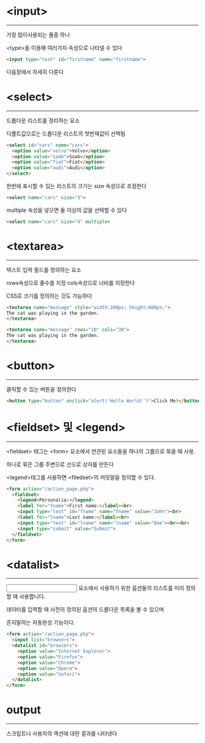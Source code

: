 # \<input>
-------------

가장 많이사용되는 폼중 하나

\<type>을 이용해 여러가지 속성으로 나타낼 수 있다

```html
<input type="text" id="firstname" name="firstname">
```
다음장에서 자세히 다룬다

# \<select>
----------------
드롭다운 리스트를 정리하는 요소

디폴트값으로는 드롭다운 리스트의 첫번재값이 선택됨

```html
<select id="cars" name="cars">
  <option value="volvo">Volvo</option>
  <option value="saab">Saab</option>
  <option value="fiat">Fiat</option>
  <option value="audi">Audi</option>
</select>
```

한번에 표시할 수 있는 리스트의 크기는 size 속성으로 조정한다

```html
<select name="cars" size="3">
```

multiple 속성을 넣으면 둘 이상의 값을 선택할 수 있다

```html
<select name="cars" size="4" multiple>
```

# \<textarea>
---------------

텍스트 입력 필드를 정의하는 요소

rows속성으로 줄수를 지정 cols속성으로 너비를 지정한다

CSS로 크기를 정의하는 것도 가능하다

```html
<textarea name="message" style="width:200px; height:600px;">
The cat was playing in the garden.
</textarea>

<textarea name="message" rows="10" cols="30">
The cat was playing in the garden.
</textarea>
```

# \<button>
--------------
클릭할 수 있는 버튼을 정의한다

```html
<button type="button" onclick="alert('Hello World!')">Click Me!</button>
```

# \<fieldset> 및 \<legend>
-----------------------
\<fieldset> 태그는 \<form> 요소에서 연관된 요소들을 하나의 그룹으로 묶을 때 사용.

하나로 묶은 그룹 주변으로 선으로 상자를 만든다

\<legend>태그를 사용하면 \<filedset>의 머릿말을 정의할 수 있다.

```html
<form action="/action_page.php">
  <fieldset>
    <legend>Personalia:</legend>
    <label for="fname">First name:</label><br>
    <input type="text" id="fname" name="fname" value="John"><br>
    <label for="lname">Last name:</label><br>
    <input type="text" id="lname" name="lname" value="Doe"><br><br>
    <input type="submit" value="Submit">
  </fieldset>
</form>
```

# \<datalist>
------------------

<input> 요소에서 사용하기 위한 옵션들의 리스트를 미리 정의할 때 사용합니다.

데이터를 입력할 때 사전의 정의된 옵션의 드롭다운 목록을 볼 수 있으며

흔히말하는 자동완성 기능이다.

```html
<form action="/action_page.php">
  <input list="browsers">
  <datalist id="browsers">
    <option value="Internet Explorer">
    <option value="Firefox">
    <option value="Chrome">
    <option value="Opera">
    <option value="Safari">
  </datalist>
</form>
```

# output
-------------
스크립트나 사용자의 액션에 대한 결과를 나타낸다
